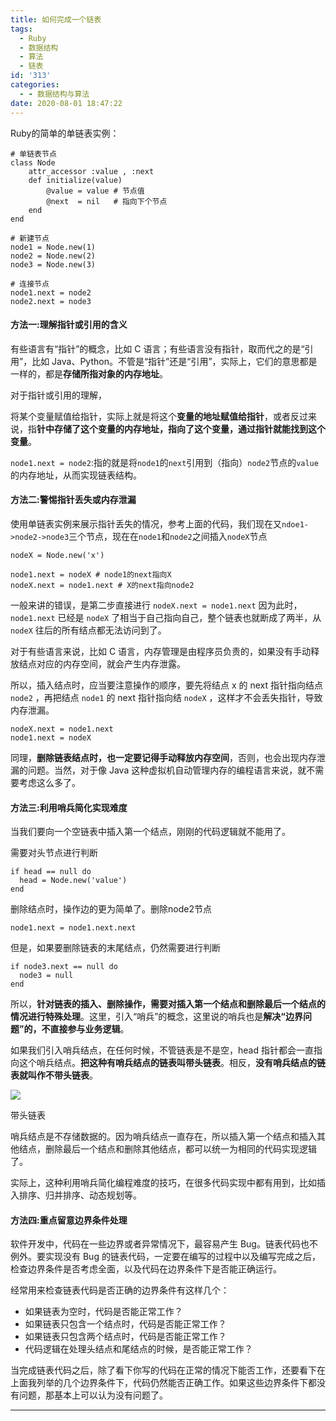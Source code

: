 ```yaml
---
title: 如何完成一个链表
tags:
  - Ruby
  - 数据结构
  - 算法
  - 链表
id: '313'
categories:
  - - 数据结构与算法
date: 2020-08-01 18:47:22
---
```


Ruby的简单的单链表实例：

```
# 单链表节点
class Node
    attr_accessor :value , :next
    def initialize(value)
        @value = value # 节点值
        @next  = nil   # 指向下个节点
    end
end

# 新建节点
node1 = Node.new(1)
node2 = Node.new(2)
node3 = Node.new(3)

# 连接节点
node1.next = node2
node2.next = node3
```

#### **方法一:理解指针或引用的含义**

有些语言有“指针”的概念，比如 C 语言；有些语言没有指针，取而代之的是“引用”，比如 Java、Python。不管是“指针”还是“引用”，实际上，它们的意思都是一样的，都是**存储所指对象的内存地址**。

对于指针或引用的理解，

将某个变量赋值给指针，实际上就是将这个**变量的地址赋值给指针**，或者反过来说，指**针中存储了这个变量的内存地址，指向了这个变量，通过指针就能找到这个变量**。

`node1.next = node2`:指的就是将`node1`的`next`引用到（指向）`node2`节点的`value`的内存地址，从而实现链表结构。

#### **方法二:警惕指针丢失或内存泄漏**

使用单链表实例来展示指针丢失的情况，参考上面的代码，我们现在又`ndoe1->node2->node3`三个节点，现在在`node1`和`node2`之间插入`nodeX`节点

```
nodeX = Node.new('x')

node1.next = nodeX # node1的next指向X
nodeX.next = node1.next # X的next指向node2
```

一般来讲的错误，是第二步直接进行 `nodeX.next = node1.next` 因为此时，`node1.next` 已经是 `nodeX` 了相当于自己指向自己，整个链表也就断成了两半，从 `nodeX` 往后的所有结点都无法访问到了。

对于有些语言来说，比如 C 语言，内存管理是由程序员负责的，如果没有手动释放结点对应的内存空间，就会产生内存泄露。

所以，插入结点时，应当要注意操作的顺序，要先将结点 x 的 next 指针指向结点 `node2` ，再把结点 `node1` 的 next 指针指向结 `nodeX` ，这样才不会丢失指针，导致内存泄漏。

```
nodeX.next = node1.next
node1.next = nodeX 
```

同理，**删除链表结点时，也一定要记得手动释放内存空间**，否则，也会出现内存泄漏的问题。当然，对于像 Java 这种虚拟机自动管理内存的编程语言来说，就不需要考虑这么多了。

#### **方法三:利用哨兵简化实现难度**

当我们要向一个空链表中插入第一个结点，刚刚的代码逻辑就不能用了。

需要对头节点进行判断

```
if head == null do
  head = Node.new('value')
end
```

删除结点时，操作边的更为简单了。删除node2节点

```
node1.next = node1.next.next
```

但是，如果要删除链表的末尾结点，仍然需要进行判断

```
if node3.next == null do
  node3 = null
end
```

所以，**针对链表的插入、删除操作，需要对插入第一个结点和删除最后一个结点的情况进行特殊处理**。这里，引入“哨兵”的概念，这里说的哨兵也是**解决“边界问题”的，不直接参与业务逻辑**。

如果我们引入哨兵结点，在任何时候，不管链表是不是空，head 指针都会一直指向这个哨兵结点。**把这种有哨兵结点的链表叫带头链表**。相反，**没有哨兵结点的链表就叫作不带头链表**。

![](http://img.varsion.cn/blog-img/2020/08/image.png)

带头链表

哨兵结点是不存储数据的。因为哨兵结点一直存在，所以插入第一个结点和插入其他结点，删除最后一个结点和删除其他结点，都可以统一为相同的代码实现逻辑了。

实际上，这种利用哨兵简化编程难度的技巧，在很多代码实现中都有用到，比如插入排序、归并排序、动态规划等。

#### **方法四:重点留意边界条件处理**

软件开发中，代码在一些边界或者异常情况下，最容易产生 Bug。链表代码也不例外。要实现没有 Bug 的链表代码，一定要在编写的过程中以及编写完成之后，检查边界条件是否考虑全面，以及代码在边界条件下是否能正确运行。

经常用来检查链表代码是否正确的边界条件有这样几个：

*   如果链表为空时，代码是否能正常工作？
*   如果链表只包含一个结点时，代码是否能正常工作？
*   如果链表只包含两个结点时，代码是否能正常工作？
*   代码逻辑在处理头结点和尾结点的时候，是否能正常工作？

当完成链表代码之后，除了看下你写的代码在正常的情况下能否工作，还要看下在上面我列举的几个边界条件下，代码仍然能否正确工作。如果这些边界条件下都没有问题，那基本上可以认为没有问题了。

* * *